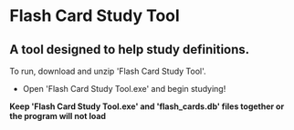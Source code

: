 # Flash Card Study Tool

## A tool designed to help study definitions.

To run, download and unzip 'Flash Card Study Tool'.
* Open 'Flash Card Study Tool.exe' and begin studying!


**Keep 'Flash Card Study Tool.exe' and 'flash_cards.db' files together or the program will not load**

